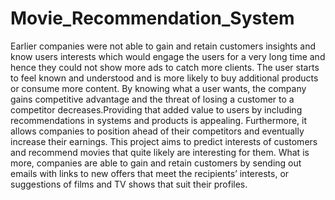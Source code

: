 # Movie_Recommendation_System
Earlier companies were not able to gain and retain customers insights and know users interests which would engage the users for a very long time and hence they could not show more ads to catch more clients.  The user starts to feel known and understood and is more likely to buy additional products or consume more content. By knowing what a user wants, the company gains competitive advantage and the threat of losing a customer to a competitor decreases.Providing that added value to users by including recommendations in systems and products is appealing. Furthermore, it allows companies to position ahead of their competitors and eventually increase their earnings.  This project aims to predict interests of customers and recommend movies that quite likely are interesting for them. What is more, companies are able to gain and retain customers by sending out emails with links to new offers that meet the recipients’ interests, or suggestions of films and TV shows that suit their profiles.

